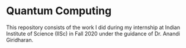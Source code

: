 # Quantum Computing
This repository consists of the work I did during my internship at Indian Institute of Science (IISc) in Fall 2020 under the guidance of Dr. Anandi Giridharan.
